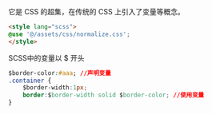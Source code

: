 

它是 CSS 的超集，在传统的 CSS 上引入了变量等概念。

```html
<style lang="scss">
@use '@/assets/css/normalize.css';
</style>
```

SCSS中的变量以 $ 开头

```css
$border-color:#aaa; //声明变量
.container {
    $border-width:1px;
    border:$border-width solid $border-color; //使用变量
}
```